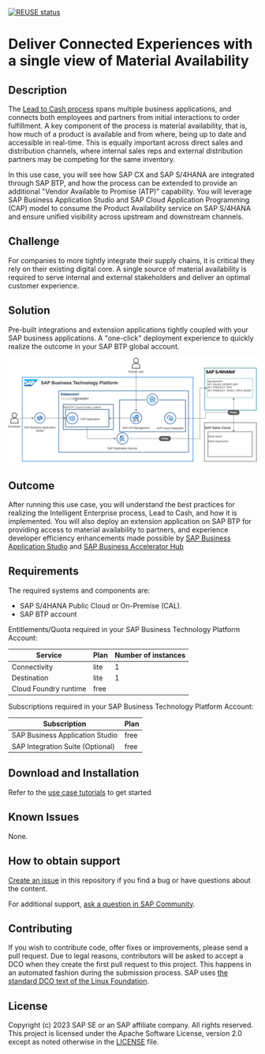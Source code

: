 [![REUSE status](https://api.reuse.software/badge/github.com/SAP-samples/btp-extension-s4-material-availability)](https://api.reuse.software/info/github.com/SAP-samples/btp-extension-s4-material-availability)

# Deliver Connected Experiences with a single view of Material Availability

## Description
The [Lead to Cash process](https://api.sap.com/valueflow/LC1C1-SVFSolutionProcess) spans multiple business applications, and connects both employees and partners from initial interactions to order fulfillment. A key component of the process is material availability, that is, how much of a product is available and from where, being up to date and accessible in real-time. This is equally important across direct sales and distribution channels, where internal sales reps and external distribution partners may be competing for the same inventory.

In this use case, you will see how SAP CX and SAP S/4HANA are integrated through SAP BTP, and how the process can be extended to provide an additional "Vendor Available to Promise (ATP)" capability. You will leverage SAP Business Application Studio and SAP Cloud Application Programming (CAP) model to consume the Product Availability service on SAP S/4HANA and ensure unified visibility across upstream and downstream channels.

## Challenge
For companies to more tightly integrate their supply chains, it is critical they rely on their existing digital core. A single source of material availability is required to serve internal and external stakeholders and deliver an optimal customer experience.

## Solution
Pre-built integrations and extension applications tightly coupled with your SAP business applications. A "one-click" deployment experience to quickly realize the outcome in your SAP BTP global account.

![Material Availability extension - Solution Diagram](./solution-diagram.png)

## Outcome
After running this use case, you will understand the best practices for realizing the Intelligent Enterprise process, Lead to Cash, and how it is implemented. You will also deploy an extension application on SAP BTP for providing access to material availability to partners, and experience developer efficiency enhancements made possible by [SAP Business Application Studio](https://www.sap.com/products/technology-platform/business-application-studio.html) and [SAP Business Accelerator Hub](https://api.sap.com/)

## Requirements
The required systems and components are:

- SAP S/4HANA Public Cloud or On-Premise (CAL).
- SAP BTP account

Entitlements/Quota required in your SAP Business Technology Platform Account:

| Service                            | Plan        | Number of instances |
| ---------------------------------- | ----------- | ------------------- |
| Connectivity                       | lite        | 1                   |
| Destination                        | lite        | 1                   |
| Cloud Foundry runtime              | free        |                     |

Subscriptions required in your SAP Business Technology Platform Account:

| Subscription                      | Plan             |
| --------------------------------- | ---------------- |
| SAP Business Application Studio   | free             |
| SAP Integration Suite (Optional)  | free             |

## Download and Installation
Refer to the [use case tutorials](./tutorials/1-discover/README.md) to get started

## Known Issues
None.

## How to obtain support
[Create an issue](https://github.com/SAP-samples/btp-extension-s4-material-availability/issues) in this repository if you find a bug or have questions about the content.
 
For additional support, [ask a question in SAP Community](https://answers.sap.com/questions/ask.html).

## Contributing
If you wish to contribute code, offer fixes or improvements, please send a pull request. Due to legal reasons, contributors will be asked to accept a DCO when they create the first pull request to this project. This happens in an automated fashion during the submission process. SAP uses [the standard DCO text of the Linux Foundation](https://developercertificate.org/).

## License
Copyright (c) 2023 SAP SE or an SAP affiliate company. All rights reserved. This project is licensed under the Apache Software License, version 2.0 except as noted otherwise in the [LICENSE](LICENSE) file.
